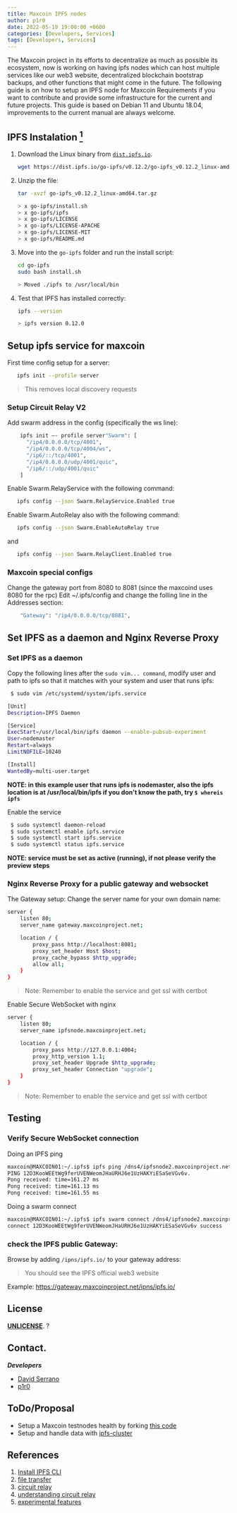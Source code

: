 ```yaml
---
title: Maxcoin IPFS nodes
author: p1r0
date: 2022-05-19 19:00:00 +0600
categories: [Developers, Services]
tags: [Developers, Services]
---
```


The Maxcoin project in its efforts to decentralize as much as possible its ecosystem, now is working on having ipfs nodes which can host multiple services like our web3 website, decentralized blockchain bootstrap backups, and other functions that might come in the future. The following guide is on how to setup an IPFS node for Maxcoin Requirements if you want to contribute and provide some infrastructure for the current and future projects. This guide is based  on Debian 11 and Ubuntu 18.04, improvements to the current manual are always welcome.

## IPFS Instalation [<sup>1</sup>](https://docs.ipfs.io/install/command-line/#official-distributions)

1. Download the Linux binary from [`dist.ipfs.io`](https://dist.ipfs.io/#go-ipfs).

   ```bash
   wget https://dist.ipfs.io/go-ipfs/v0.12.2/go-ipfs_v0.12.2_linux-amd64.tar.gz
   ```

1. Unzip the file:

   ```bash
   tar -xvzf go-ipfs_v0.12.2_linux-amd64.tar.gz

   > x go-ipfs/install.sh
   > x go-ipfs/ipfs
   > x go-ipfs/LICENSE
   > x go-ipfs/LICENSE-APACHE
   > x go-ipfs/LICENSE-MIT
   > x go-ipfs/README.md
   ```

1. Move into the `go-ipfs` folder and run the install script:

   ```bash
   cd go-ipfs
   sudo bash install.sh

   > Moved ./ipfs to /usr/local/bin
   ```

1. Test that IPFS has installed correctly:

   ```bash
   ipfs --version

   > ipfs version 0.12.0
   ```

## Setup ipfs service for maxcoin

First time config setup for a server:
   ```sh
      ipfs init --profile server
   ```
> This removes local discovery requests

### Setup Circuit Relay V2
Add swarm address in the config (specifically the ws line):
   ```sh
       ipfs init —- profile server"Swarm": [
         "/ip4/0.0.0.0/tcp/4001",
         "/ip4/0.0.0.0/tcp/4004/ws",
         "/ip6/::/tcp/4001",
         "/ip4/0.0.0.0/udp/4001/quic",
         "/ip6/::/udp/4001/quic"
       ]
   ```

Enable Swarm.RelayService with the following command:
   ```sh
      ipfs config --json Swarm.RelayService.Enabled true
   ```

Enable Swarm.AutoRelay also with the following command:
   ```sh
      ipfs config --json Swarm.EnableAutoRelay true
   ```
and

   ```sh
      ipfs config --json Swarm.RelayClient.Enabled true
   ```

### Maxcoin special configs 
Change the gateway port from 8080 to 8081 (since the maxcoind uses 8080 for the rpc)
Edit ~/.ipfs/config and change the folling line in the Addresses section:
   ```sh
       "Gateway": "/ip4/0.0.0.0/tcp/8081",
   ```

## Set IPFS as a daemon and Nginx Reverse Proxy
### Set IPFS as a daemon

Copy the following lines after the `sudo vim... command`, modify user and path to ipfs so that it matches with your system and user that runs ipfs: 

   ```sh
    $ sudo vim /etc/systemd/system/ipfs.service
   
   [Unit]
   Description=IPFS Daemon
   
   [Service]
   ExecStart=/usr/local/bin/ipfs daemon --enable-pubsub-experiment
   User=nodemaster
   Restart=always
   LimitNOFILE=10240
   
   [Install]
   WantedBy=multi-user.target
   ```

   **NOTE: in this example user that runs ipfs is nodemaster, also the ipfs location is at /usr/local/bin/ipfs if you don't know the path, try `$ whereis ipfs`**

Enable the service

   ```sh
    $ sudo systemctl daemon-reload
    $ sudo systemctl enable ipfs.service
    $ sudo systemctl start ipfs.service
    $ sudo systemctl status ipfs.service
   ```
   **NOTE: service must be set as active (running), if not please verify the preview steps**

### Nginx Reverse Proxy for a public gateway and websocket 

The Gateway setup:
Change the server name for your own domain name:
   ```sh
   server {
       listen 80; 
       server_name gateway.maxcoinproject.net;

       location / {
           proxy_pass http://localhost:8081;
           proxy_set_header Host $host;
           proxy_cache_bypass $http_upgrade;
           allow all;
       }
   }
   ```
> Note: Remember to enable the service and get ssl with certbot

Enable Secure WebSocket with nginx

   ```sh
   server {
       listen 80; 
       server_name ipfsnode.maxcoinproject.net;

       location / {
           proxy_pass http://127.0.0.1:4004;
           proxy_http_version 1.1;
           proxy_set_header Upgrade $http_upgrade;
           proxy_set_header Connection "upgrade";
       }
   }
   ```

> Note: Remember to enable the service and get ssl with certbot

## Testing

### Verify Secure WebSocket connection
Doing an IPFS ping
   ```sh
   maxcoin@MAXCOIN01:~/.ipfs$ ipfs ping /dns4/ipfsnode2.maxcoinproject.net/tcp/443/wss/p2p/12D3KooWEEtWg9ferUVENWeomJHaURHJ6e1UzHAKYiESaSeVGv6v
   PING 12D3KooWEEtWg9ferUVENWeomJHaURHJ6e1UzHAKYiESaSeVGv6v.
   Pong received: time=161.27 ms
   Pong received: time=161.13 ms
   Pong received: time=161.55 ms
   ```
Doing a swarm connect
   ```sh
   maxcoin@MAXCOIN01:~/.ipfs$ ipfs swarm connect /dns4/ipfsnode2.maxcoinproject.net/tcp/443/wss/p2p/12D3KooWEEtWg9ferUVENWeomJHaURHJ6e1UzHAKYiESaSeVGv6v
   connect 12D3KooWEEtWg9ferUVENWeomJHaURHJ6e1UzHAKYiESaSeVGv6v success
   ```

### check the IPFS public Gateway:

Browse by adding `/ipns/ipfs.io/` to your gateway address:
> You should see the IPFS official web3 website

Example:
https://gateway.maxcoinproject.net/ipns/ipfs.io/

## License

[**UNLICENSE**](./LICENSE). ?

## Contact.

***Developers***
- [David Serrano](https://twitter.com/getmaxcoin)
- [p1r0](mailto:p1r0@nethunters.xyz)

## ToDo/Proposal

* Setup a Maxcoin testnodes health by forking [this code](https://github.com/ipfs/public-gateway-checker)
* Setup and handle data with [ipfs-cluster](https://cluster.ipfs.io/)


## References

1. [Install IPFS CLI](https://docs.ipfs.io/install/command-line/#system-requirements)
2. [file transfer](https://github.com/ipfs/go-ipfs/blob/master/docs/file-transfer.md)
3. [circuit relay](https://docs.libp2p.io/concepts/circuit-relay/)
4. [understanding circuit relay](https://blog.aira.life/understanding-ipfs-circuit-relay-ccc7d2a39
)
5. [experimental features](https://github.com/ipfs/go-ipfs/blob/master/docs/experimental-features.md)

